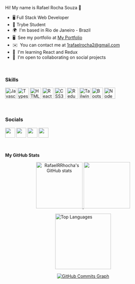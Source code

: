 Hi! My name is Rafael Rocha Souza 👋

- 🖥️ Full Stack Web Developer
- 🚀 Trybe Student
- 🌍  I'm based in Rio de Janeiro - Brazil
- 🖥️  See my portfolio at [My Portfolio](https://rafaelrrhocha.github.io/Portfolio/)
- ✉️  You can contact me at [1rafaelrocha2@gmail.com](mailto:1rafaelrocha2@gmail.com)
- 🧠  I'm learning React and Redux
- 🤝  I'm open to collaborating on social projects

<br>

### Skills

<p align="left">
<a href="https://developer.mozilla.org/en-US/docs/Web/JavaScript" target="_blank" rel="noreferrer"><img src="https://raw.githubusercontent.com/danielcranney/readme-generator/main/public/icons/skills/javascript-colored.svg" width="36" height="36" alt="Javascript" /></a>
<a href="https://www.typescriptlang.org/" target="_blank" rel="noreferrer"><img src="https://raw.githubusercontent.com/danielcranney/readme-generator/main/public/icons/skills/typescript-colored.svg" width="36" height="36" alt="Typescript" /></a>
<a href="https://developer.mozilla.org/en-US/docs/Glossary/HTML5" target="_blank" rel="noreferrer"><img src="https://raw.githubusercontent.com/danielcranney/readme-generator/main/public/icons/skills/html5-colored.svg" width="36" height="36" alt="HTML5" /></a>
<a href="https://reactjs.org/" target="_blank" rel="noreferrer"><img src="https://raw.githubusercontent.com/danielcranney/readme-generator/main/public/icons/skills/react-colored.svg" width="36" height="36" alt="React" /></a>
<a href="https://www.w3.org/TR/CSS/#css" target="_blank" rel="noreferrer"><img src="https://raw.githubusercontent.com/danielcranney/readme-generator/main/public/icons/skills/css3-colored.svg" width="36" height="36" alt="CSS3" /></a>
<a href="https://redux.js.org/" target="_blank" rel="noreferrer"><img src="https://raw.githubusercontent.com/danielcranney/readme-generator/main/public/icons/skills/redux-colored.svg" width="36" height="36" alt="Redux" /></a>
<a href="https://tailwindcss.com/" target="_blank" rel="noreferrer"><img src="https://raw.githubusercontent.com/danielcranney/readme-generator/main/public/icons/skills/tailwindcss-colored.svg" width="36" height="36" alt="TailwindCSS" /></a>
<a href="https://getbootstrap.com/" target="_blank" rel="noreferrer"><img src="https://raw.githubusercontent.com/danielcranney/readme-generator/main/public/icons/skills/bootstrap-colored.svg" width="36" height="36" alt="Bootstrap" /></a>
<a href="https://nodejs.org/en/" target="_blank" rel="noreferrer"><img src="https://raw.githubusercontent.com/danielcranney/readme-generator/main/public/icons/skills/nodejs-colored.svg" width="36" height="36" alt="NodeJS" /></a>
</p>

<br>

### Socials

<p align="left"> <a href="https://discord.com/users/Rafael Rocha#9695" target="_blank" rel="noreferrer"><img src="https://raw.githubusercontent.com/danielcranney/readme-generator/main/public/icons/socials/discord.svg" width="32" height="32" /></a> <a href="https://www.github.com/RafaelRRhocha" target="_blank" rel="noreferrer"><img src="https://raw.githubusercontent.com/danielcranney/readme-generator/main/public/icons/socials/github.svg" width="32" height="32" /></a> <a href="http://www.instagram.com/rafael_rhocha" target="_blank" rel="noreferrer"><img src="https://raw.githubusercontent.com/danielcranney/readme-generator/main/public/icons/socials/instagram.svg" width="32" height="32" /></a> <a href="https://www.linkedin.com/in/rafael-rhocha/" target="_blank" rel="noreferrer"><img src="https://raw.githubusercontent.com/danielcranney/readme-generator/main/public/icons/socials/linkedin.svg" width="32" height="32" /></a></p>

<br>

<b>My GitHub Stats</b>

<div align="center">
  <a href="https://github.com/RafaelRRhocha">
     <img height="150em" src="https://github-readme-stats.vercel.app/api?username=RafaelRRhocha&show_icons=true&hide=issues,&count_private=true&title_color=facc15&text_color=ffffff&icon_color=facc15&bg_color=181824&hide_border=true&show_icons=true" alt="RafaelRRhocha's GitHub stats">
 
  <img height="150em" src="https://github-readme-streak-stats.herokuapp.com/?user=RafaelRRhocha&stroke=ffffff&background=181824&ring=facc15&fire=facc15&currStreakNum=ffffff&currStreakLabel=facc15&sideNums=ffffff&sideLabels=ffffff&dates=ffffff&hide_border=true"/>
   

<a href="https://github.com/RafaelRRhocha" align="left"><img height="180em" src="https://github-readme-stats.vercel.app/api/top-langs/?username=RafaelRRhocha&langs_count=10&title_color=facc15&text_color=ffffff&icon_color=facc15&bg_color=181824&hide_border=true&locale=en&custom_title=Top%20%Languages&layout=compact" alt="Top Languages" /></a>

<a href="http://www.github.com/RafaelRRhocha"><img src="https://activity-graph.herokuapp.com/graph?username=RafaelRRhocha&bg_color=181824&color=ffffff&line=facc15&point=ffffff&area_color=181824&area=true&hide_border=true&custom_title=GitHub%20Commits%20Graph" alt="GitHub Commits Graph" /></a> <br>
